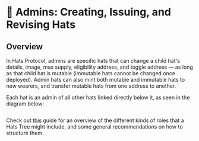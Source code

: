 # 🧙 Admins: Creating, Issuing, and Revising Hats

## Overview

In Hats Protocol, admins are specific hats that can change a child hat's details, image, max supply, eligibility address, and toggle address — as long as that child hat is mutable (immutable hats cannot be changed once deployed). Admin hats can also mint both mutable and immutable hats to new wearers, and transfer mutable hats from one address to another.

Each hat is an admin of all other hats linked directly below it, as seen in the diagram below:&#x20;

<figure><img src="../../.gitbook/assets/All Templates + Notes (21).png" alt=""><figcaption></figcaption></figure>

Check out [this](../what-hats-do-i-need.md) guide for an overview of the different kinds of roles that a Hats Tree might include, and some general recommendations on how to structure them.
